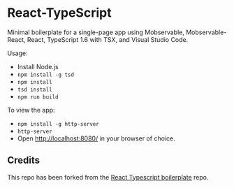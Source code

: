 # React-TypeScript

Minimal boilerplate for a single-page app using Mobservable, Mobservable-React, React, TypeScript 1.6 with TSX, and Visual Studio Code.

Usage:

* Install Node.js
* `npm install -g tsd`
* `npm install`
* `tsd install`
* `npm run build`

To view the app:

* `npm install -g http-server`
* `http-server`
* Open [http://localhost:8080/](http://localhost:8080/) in your browser of choice.

## Credits

This repo has been forked from the [React Typescript boilerplate](https://github.com/bvanreeven/react-typescript) repo.